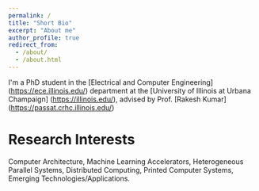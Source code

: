 ```yaml
---
permalink: /
title: "Short Bio"
excerpt: "About me"
author_profile: true
redirect_from: 
  - /about/
  - /about.html
---
```


I'm a PhD student in the [Electrical and Computer Engineering] (https://ece.illinois.edu/) department at the [University of Illinois at Urbana Champaign] (https://illinois.edu/), advised by Prof. [Rakesh Kumar] (https://passat.crhc.illinois.edu/) 

Research Interests
======
Computer Architecture, Machine Learning Accelerators, Heterogeneous Parallel Systems, Distributed Computing, Printed Computer Systems, Emerging Technologies/Applications.

